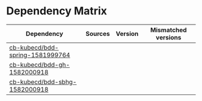# Dependency Matrix

Dependency | Sources | Version | Mismatched versions
---------- | ------- | ------- | -------------------
[cb-kubecd/bdd-spring-1581999764](https://github.com/cb-kubecd/bdd-spring-1581999764.git) |  | []() | 
[cb-kubecd/bdd-gh-1582000918](https://github.com/cb-kubecd/bdd-gh-1582000918.git) |  | []() | 
[cb-kubecd/bdd-sbhg-1582000918](https://github.com/cb-kubecd/bdd-sbhg-1582000918.git) |  | []() | 
